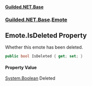 #### [Guilded.NET.Base](Guilded_NET_Base.md 'Guilded.NET.Base')
### [Guilded.NET.Base](Guilded_NET_Base.md#Guilded_NET_Base 'Guilded.NET.Base').[Emote](Emote.md 'Guilded.NET.Base.Emote')
## Emote.IsDeleted Property
Whether this emote has been deleted.  
```csharp
public bool IsDeleted { get; set; }
```
#### Property Value
[System.Boolean](https://docs.microsoft.com/en-us/dotnet/api/System.Boolean 'System.Boolean')
Deleted
